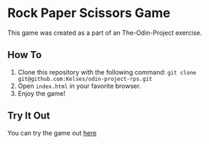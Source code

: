 # Rock Paper Scissors Game
This game was created as a part of an The-Odin-Project exercise.
## How To
1. Clone this repository with the following command: 
`git clone git@github.com:Kelses/odin-project-rps.git`
2. Open `index.html` in your favorite browser.
3. Enjoy the game!
## Try It Out
You can try the game out [here](https://kelses.github.io/)

